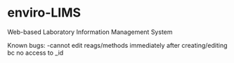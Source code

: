 # enviro-LIMS

Web-based Laboratory Information Management System

Known bugs:
-cannot edit reags/methods immediately after creating/editing bc no access to \_id
